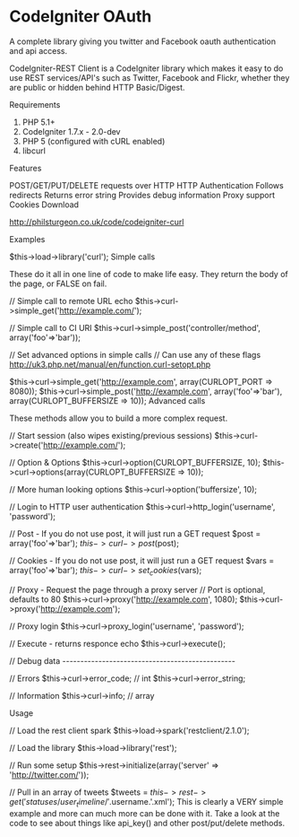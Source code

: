 CodeIgniter OAuth
==================================

A complete library giving you twitter and Facebook oauth authentication and api access.

CodeIgniter-REST Client is a CodeIgniter library which makes it easy to do use REST services/API's such as Twitter, Facebook and Flickr, whether they are public or hidden behind HTTP Basic/Digest.

Requirements

1. PHP 5.1+
2. CodeIgniter 1.7.x - 2.0-dev
3. PHP 5 (configured with cURL enabled)
4. libcurl

Features

POST/GET/PUT/DELETE requests over HTTP
HTTP Authentication
Follows redirects
Returns error string
Provides debug information
Proxy support
Cookies
Download

http://philsturgeon.co.uk/code/codeigniter-curl

Examples

$this->load->library('curl'); 
Simple calls

These do it all in one line of code to make life easy. They return the body of the page, or FALSE on fail.

// Simple call to remote URL
echo $this->curl->simple_get('http://example.com/');

// Simple call to CI URI
$this->curl->simple_post('controller/method', array('foo'=>'bar'));

// Set advanced options in simple calls
// Can use any of these flags http://uk3.php.net/manual/en/function.curl-setopt.php

$this->curl->simple_get('http://example.com', array(CURLOPT_PORT => 8080));
$this->curl->simple_post('http://example.com', array('foo'=>'bar'), array(CURLOPT_BUFFERSIZE => 10)); 
Advanced calls

These methods allow you to build a more complex request.

// Start session (also wipes existing/previous sessions)
$this->curl->create('http://example.com/');

// Option & Options
$this->curl->option(CURLOPT_BUFFERSIZE, 10);
$this->curl->options(array(CURLOPT_BUFFERSIZE => 10));

// More human looking options
$this->curl->option('buffersize', 10);

// Login to HTTP user authentication
$this->curl->http_login('username', 'password');

// Post - If you do not use post, it will just run a GET request
$post = array('foo'=>'bar');
$this->curl->post($post);

// Cookies - If you do not use post, it will just run a GET request
$vars = array('foo'=>'bar');
$this->curl->set_cookies($vars);

// Proxy - Request the page through a proxy server
// Port is optional, defaults to 80
$this->curl->proxy('http://example.com', 1080);
$this->curl->proxy('http://example.com');

// Proxy login
$this->curl->proxy_login('username', 'password');

// Execute - returns responce
echo $this->curl->execute();

// Debug data ------------------------------------------------

// Errors
$this->curl->error_code; // int
$this->curl->error_string;

// Information
$this->curl->info; // array

Usage

// Load the rest client spark
$this->load->spark('restclient/2.1.0');

// Load the library
$this->load->library('rest');

// Run some setup
$this->rest->initialize(array('server' => 'http://twitter.com/'));

// Pull in an array of tweets
$tweets = $this->rest->get('statuses/user_timeline/'.$username.'.xml');
This is clearly a VERY simple example and more can much more can be done with it. Take a look at the code to see about things like api_key() and other post/put/delete methods.